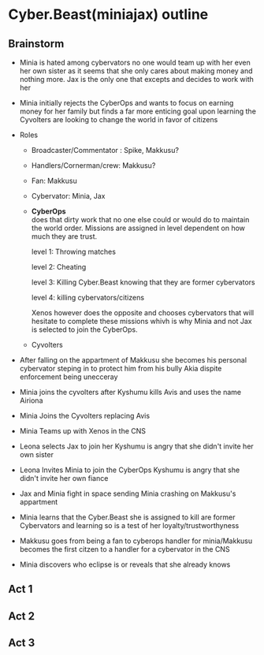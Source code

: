 # Cyber.Beast(miniajax) outline
## Brainstorm
- Minia is hated among cybervators no one would team up with her even her own sister as it seems that she only cares about making money and nothing more. Jax is the only one that excepts and decides to work with her

- Minia initially rejects the CyberOps and wants to focus on earning money for her family but finds a far more enticing goal upon learning the Cyvolters are looking to change the world in favor of citizens

- Roles
  - Broadcaster/Commentator : Spike, Makkusu?
  - Handlers/Cornerman/crew: Makkusu?
  - Fan: Makkusu
  - Cybervator: Minia, Jax 
  - **CyberOps**  
    does that dirty work that no one else could or would do to maintain the world order. Missions are assigned in level dependent on how much they are trust.
    
    level 1: Throwing matches
    
    level 2: Cheating
    
    level 3: Killing Cyber.Beast knowing that they are former cybervators
    
    level 4: killing cybervators/citizens
    
    Xenos however does the opposite and chooses cybervators that will hesitate to complete these missions whivh is why Minia and not Jax is selected to join the CyberOps.
  - Cyvolters
  
- After falling on the appartment of Makkusu she becomes his personal cybervator steping in to protect him from his bully Akia dispite enforcement being unecceray

- Minia joins the cyvolters after Kyshumu kills Avis and uses the name Airiona

- Minia Joins the Cyvolters replacing Avis

- Minia Teams up with Xenos in the CNS

- Leona selects Jax to join her Kyshumu is angry that she didn't invite her own sister

- Leona Invites Minia to join the CyberOps Kyshumu is angry that she didn't invite her own fiance

- Jax and Minia fight in space sending Minia crashing on Makkusu's appartment

- Minia learns that the Cyber.Beast she is assigned to kill are former Cybervators and learning so is a test of her loyalty/trustworthyness

- Makkusu goes from being a fan to cyberops handler for minia/Makkusu becomes the first citzen to a handler for a cybervator in the CNS

- Minia discovers who eclipse is or reveals that she already knows

## Act 1
## Act 2
## Act 3
